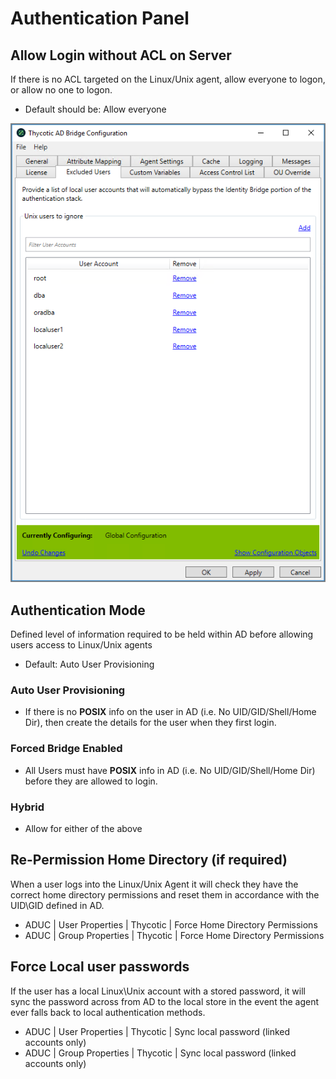 [title]: # (Authentication)
[tags]: # (panel)
[priority]: # (3)
[display]: # (none)
# Authentication Panel

## Allow Login without ACL on Server

If there is no ACL targeted on the Linux/Unix agent, allow everyone to logon, or allow no one to logon. 

* Default should be: Allow everyone

![exclude](../images/exclude.png "Excluded Users")

## Authentication Mode

Defined level of information required to be held within AD before allowing users access to Linux/Unix agents

* Default: Auto User Provisioning

### Auto User Provisioning

* If there is no __POSIX__ info on the user in AD (i.e. No UID/GID/Shell/Home Dir), then create the details for the user when they first login.

### Forced Bridge Enabled

* All Users must have __POSIX__ info in AD (i.e. No UID/GID/Shell/Home Dir) before they are allowed to login.

### Hybrid

* Allow for either of the above

## Re-Permission Home Directory (if required)

When a user logs into the Linux/Unix Agent it will check they have the correct home directory permissions and reset them in accordance with the UID\\GID defined in AD.

* ADUC | User Properties | Thycotic | Force Home Directory Permissions
* ADUC | Group Properties | Thycotic | Force Home Directory Permissions

## Force Local user passwords

If the user has a local Linux\\Unix account with a stored password, it will sync the password across from AD to the local store in the event the agent ever falls back to local authentication methods.

* ADUC | User Properties | Thycotic | Sync local password (linked accounts only)
* ADUC | Group Properties | Thycotic | Sync local password (linked accounts only)
